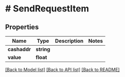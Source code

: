 # # SendRequestItem

## Properties

Name | Type | Description | Notes
------------ | ------------- | ------------- | -------------
**cashaddr** | **string** |  | 
**value** | **float** |  | 

[[Back to Model list]](../../README.md#documentation-for-models) [[Back to API list]](../../README.md#documentation-for-api-endpoints) [[Back to README]](../../README.md)


